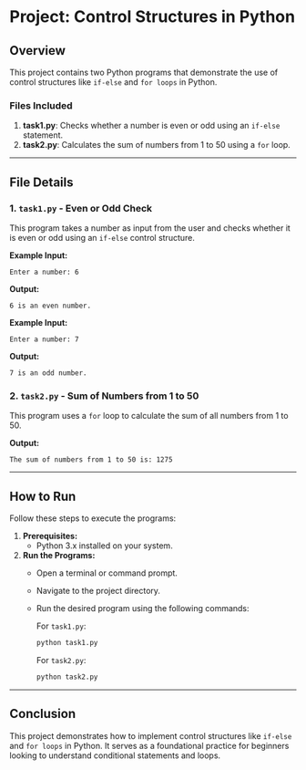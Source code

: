 # Project: Control Structures in Python

## Overview
This project contains two Python programs that demonstrate the use of control structures like `if-else` and `for loops` in Python.

### Files Included
1. **task1.py**: Checks whether a number is even or odd using an `if-else` statement.
2. **task2.py**: Calculates the sum of numbers from 1 to 50 using a `for` loop.

---

## File Details

### 1. `task1.py` - Even or Odd Check
This program takes a number as input from the user and checks whether it is even or odd using an `if-else` control structure.

**Example Input:**
```
Enter a number: 6
```
**Output:**
```
6 is an even number.
```

**Example Input:**
```
Enter a number: 7
```
**Output:**
```
7 is an odd number.
```

### 2. `task2.py` - Sum of Numbers from 1 to 50
This program uses a `for` loop to calculate the sum of all numbers from 1 to 50.

**Output:**
```
The sum of numbers from 1 to 50 is: 1275
```

---

## How to Run
Follow these steps to execute the programs:

1. **Prerequisites:**
    - Python 3.x installed on your system.
2. **Run the Programs:**
    - Open a terminal or command prompt.
    - Navigate to the project directory.
    - Run the desired program using the following commands:
      
      For `task1.py`:
      ```bash
      python task1.py
      ```
      
      For `task2.py`:
      ```bash
      python task2.py
      ```

---

## Conclusion
This project demonstrates how to implement control structures like `if-else` and `for loops` in Python. It serves as a foundational practice for beginners looking to understand conditional statements and loops.

